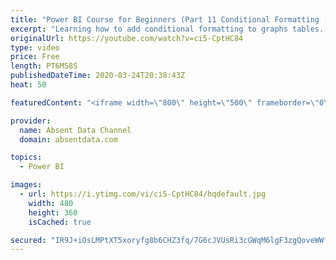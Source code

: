 ```yaml
---
title: "Power BI Course for Beginners (Part 11 Conditional Formatting )"
excerpt: "Learning how to add conditional formatting to graphs tables. Utilize colors and icons to deliver quick insights"
originalUrl: https://youtube.com/watch?v=ci5-CptHC84
type: video
price: Free
length: PT6M58S
publishedDateTime: 2020-03-24T20:38:43Z
heat: 50

featuredContent: "<iframe width=\"800\" height=\"500\" frameborder=\"0\" src=\"https://www.youtube.com/embed/ci5-CptHC84\" allow=\"accelerometer; autoplay; encrypted-media; gyroscope; picture-in-picture\" allowfullscreen></iframe>"

provider:
  name: Absent Data Channel
  domain: absentdata.com

topics:
  - Power BI

images:
  - url: https://i.ytimg.com/vi/ci5-CptHC84/hqdefault.jpg
    width: 480
    height: 360
    isCached: true

secured: "IR9J+iOsLMPtXT5xoryfg8b6CHZ3fq/7G6cJVUsRi3cGWqM6lgF3zgQoveWWfUuMBa6akuyc6/EHJhZ7xKdATRRdGFndkdECP8HuJNGl6GeYWi1wZMF19Ljl7jaRqmhhyBggH7jxwuHaCRZQSV/vyuf6+LLMJqOgJJ1Gm1r7qc7jV/Pvg8NFCDC5/oo5675LwLZYO+Sg88z4P6v5V1q3XTjJoVnI5Yuy817Ryio8WzVqSLNwGgsDYa84BO7WuowGzt0LV8YtT/nBNpLdL59ioS22YQ3cyd8ewSMUm6TU7iQWyFLX/rfHa0AC8xDD3Buvpt/6wn/sQ2wvSL/OO6CxxVL90I6KzLMoQfq6HRHVAFJcqxKdv+cLHnwIG4jdn8LQmGX5tVlu2rXMULAmpze6c0x4cOO8kuARVpvkZO7Oqp0=;t5GXbLkU2OBbFpEcZE5EGQ=="
---
```


